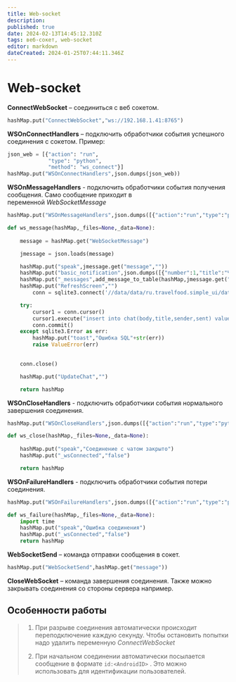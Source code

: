 ```yaml
---
title: Web-socket
description: 
published: true
date: 2024-02-13T14:45:12.310Z
tags: веб-сокет, web-socket
editor: markdown
dateCreated: 2024-01-25T07:44:11.346Z
---
```


# Web-socket

**ConnectWebSocket** – соединиться с веб сокетом.
```Python
hashMap.put("ConnectWebSocket","ws://192.168.1.41:8765")
```

**WSOnConnectHandlers** – подключить обработчики события успешного соединения с сокетом.
Пример: 
```python
json_web = [{"action": "run",
			 "type": "python",
			 "method": "ws_connect"}]
hashMap.put("WSOnConnectHandlers",json.dumps(json_web))
```

**WSOnMessageHandlers** - подключить обработчики события получения сообщения. Само сообщение приходит в переменной _WebSocketMessage_
```Python
hashMap.put("WSOnMessageHandlers",json.dumps([{"action":"run","type":"python","method":"ws_message"}] ))

def ws_message(hashMap,_files=None,_data=None):
    
    message = hashMap.get("WebSocketMessage")

    jmessage = json.loads(message)

    hashMap.put("speak",jmessage.get("message",""))
    hashMap.put("basic_notification",json.dumps([{"number":1,"title":"Чат","message":jmessage.get("message","")}]))
    hashMap.put("_messages",add_message_to_table(hashMap,jmessage.get("message",""),jmessage.get("user","")))
    hashMap.put("RefreshScreen","")
        conn = sqlite3.connect('//data/data/ru.travelfood.simple_ui/databases/SimpleWMS')

    try:
        сursor1 = conn.cursor()
        сursor1.execute("insert into chat(body,title,sender,sent) values (?,?,?,?)", (message,jmessage.get("message",""),jmessage.get("user",""),0))
        conn.commit()
    except sqlite3.Error as err:
        hashMap.put("toast","Ошибка SQL"+str(err))
        raise ValueError(err) 

        
    conn.close()

    hashMap.put("UpdateChat","")

    return hashMap    
```
**WSOnCloseHandlers** - подключить обработчики события нормального завершения соединения.
```Python
hashMap.put("WSOnCloseHandlers",json.dumps([{"action":"run","type":"python","method":"ws_close"}] ))

def ws_close(hashMap,_files=None,_data=None):
    
    hashMap.put("speak","Соединение с чатом закрыто")
    hashMap.put("_wsConnected","false")

    return hashMap 
```
**WSOnFailureHandlers** - подключить обработчики события потери соединения.
```Python
hashMap.put("WSOnFailureHandlers",json.dumps([{"action":"run","type":"python","method":"ws_failure"}] ))

def ws_failure(hashMap,_files=None,_data=None):
    import time
    hashMap.put("speak","Ошибка соединения")
    hashMap.put("_wsConnected","false")
    return hashMap  
```

**WebSocketSend** – команда отправки сообщения в сокет.
```Python
hashMap.put("WebSocketSend",hashMap.get("message"))
```

**CloseWebSocket** – команда завершения соединения. Также можно закрывать соединения со стороны сервера например.

## Особенности работы

> 1. При разрыве соединения автоматически происходит переподключение каждую секунду. Чтобы остановить попытки надо удалить переменную _ConnectWebSocket_
>     
> 2. При начальном соединении автоматически посылается сообщение в формате `id:<AndroidID>` . Это можно использовать для идентификации пользователей.